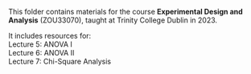 This folder contains materials for the course **Experimental Design and Analysis** (ZOU33070), taught at Trinity College Dublin in 2023. 


It includes resources for:
<br/>Lecture 5: ANOVA I
<br/>Lecture 6: ANOVA II
<br/>Lecture 7: Chi-Square Analysis
